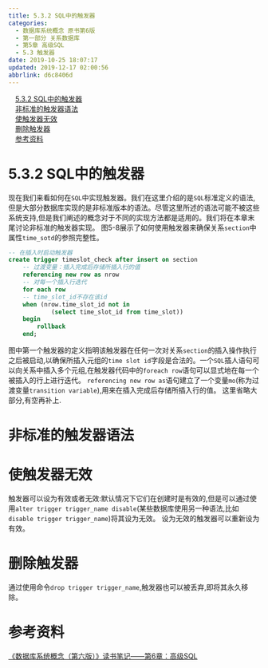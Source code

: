 ```yaml
---
title: 5.3.2 SQL中的触发器
categories: 
  - 数据库系统概念 原书第6版
  - 第一部分 关系数据库
  - 第5章 高级SQL
  - 5.3 触发器
date: 2019-10-25 18:07:17
updated: 2019-12-17 02:00:56
abbrlink: d6c8406d
---
```

<div id='my_toc'><a href="/ReadingNotes/d6c8406d/#5-3-2-SQL中的触发器" class="header_1">5.3.2 SQL中的触发器</a>&nbsp;<br><a href="/ReadingNotes/d6c8406d/#非标准的触发器语法" class="header_1">非标准的触发器语法</a>&nbsp;<br><a href="/ReadingNotes/d6c8406d/#使触发器无效" class="header_1">使触发器无效</a>&nbsp;<br><a href="/ReadingNotes/d6c8406d/#删除触发器" class="header_1">删除触发器</a>&nbsp;<br><a href="/ReadingNotes/d6c8406d/#参考资料" class="header_1">参考资料</a>&nbsp;<br></div>
<style>.header_1{margin-left: 1em;}.header_2{margin-left: 2em;}.header_3{margin-left: 3em;}.header_4{margin-left: 4em;}.header_5{margin-left: 5em;}.header_6{margin-left: 6em;}</style>
<!--more-->
<script>if (navigator.platform.search('arm')==-1){document.getElementById('my_toc').style.display = 'none';}var e,p = document.getElementsByTagName('p');while (p.length>0) {e = p[0];e.parentElement.removeChild(e);}</script>

<!--end-->
# 5.3.2 SQL中的触发器 #
现在我们来看如何在`SQL`中实现触发器。我们在这里介绍的是`SQL`标准定义的语法,但是大部分数据库实现的是非标准版本的语法。尽管这里所述的语法可能不被这些系统支持,但是我们阐述的概念对于不同的实现方法都是适用的。我们将在本章末尾讨论非标准的触发器实现。
图5-8展示了如何使用触发器来确保关系`section`中属性`time_sotd`的参照完整性。
```sql
-- 在插入时启动触发器
create trigger timeslot_check after insert on section
    -- 过渡变量：插入完成后存储所插入行的值
    referencing new row as nrow
    -- 对每一个插入行迭代
    for each row 
    -- time_slot_id不存在该id
    when (nrow.time_slot_id not in 
            (select time_slot_id from time_slot))
    begin
        rollback
    end;
```

图中第一个触发器的定义指明该触发器在任何一次对关系`section`的插入操作执行之后被启动,以确保所插入元组的`time slot id`字段是合法的。一个`SQL`插人语句可以向关系中插入多个元组,在触发器代码中的`foreach row`语句可以显式地在每一个被插入的行上进行迭代。 `referencing new row as`语句建立了一个变量`mo`(称为过渡变量`transition variable`),用来在插入完成后存储所插入行的值。
这里省略大部分,有空再补上.
# 非标准的触发器语法 #
# 使触发器无效 #
触发器可以设为有效或者无效:默认情况下它们在创建时是有效的,但是可以通过使用`alter trigger trigger_name disable`(某些数据库使用另一种语法,比如`disable trigger trigger_name`)将其设为无效。
设为无效的触发器可以重新设为有效。
# 删除触发器 #
通过使用命令`drop trigger trigger_name`,触发器也可以被丢弃,即将其永久移除。
# 参考资料 #
[《数据库系统概念（第六版）》读书笔记——第6章：高级SQL](https://blog.csdn.net/Reese1995/article/details/77656173)


